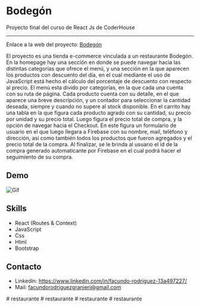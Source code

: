 
# Bodegón

Proyecto final del curso de React Js de CoderHouse
***
Enlace a la web del proyecto: [Bodegón](https://bodegon-fr35.netlify.app/)

El proyecto es una tienda e-commerce vinculada a un restaurante Bodegón. En la homepage hay una sección en donde se puede navegar hacia las distintas categorías que ofrece el menú, y una sección en la que aparecen los productos con descuento del día, en el cual mediante el uso de JavaScript está hecho el cálculo del porcentaje de descuento con respecto al precio. El menú esta divido por categorías, en la que cada una cuenta con su ruta de página. Cada producto cuenta con su detalle, en el que aparece una breve descripción, y un contador para seleccionar la cantidad deseada, siempre y cuando no supere al stock disponible. En el carrito hay una tabla en la que figura cada producto agrado con su cantidad, su precio por unidad y su precio total. Luego figura el precio total de compra, y la opción de navegar hacia el Checkout. En este figura un formulario de usuario en el que luego llegara a Firebase con su nombre, mail, teléfono y dirección, así como también todos los productos que fueron agregados y el precio total de la compra. Al finalizar, se le brinda al usuario el id de la compra generado automaticante por Firebase en el cual podrá hacer el seguimiento de su compra.


## Demo
![Gif](public/fotos/bodegon-gif.gif)


## Skills

- React (Routes & Context)
- JavaScript
- Css
- Html
- Bootstrap


## Contacto

- Linkedin: https://www.linkedin.com/in/facundo-rodriguez-13a497227/
- Mail: facundorodriguezgranieri@gmail.com

#   r e s t a u r a n t e  
 #   r e s t a u r a n t e  
 #   r e s t a u r a n t e  
 #   r e s t a u r a n t e  
 